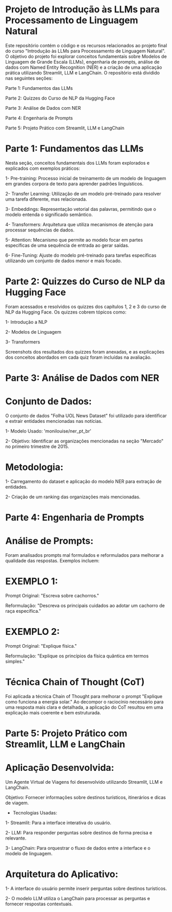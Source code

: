 # Projeto de Introdução às LLMs para Processamento de Linguagem Natural

Este repositório contém o código e os recursos relacionados ao projeto final do curso "Introdução às LLMs para Processamento de Linguagem Natural". O objetivo do projeto foi explorar conceitos fundamentais sobre Modelos de Linguagem de Grande Escala (LLMs), engenharia de prompts, análise de dados com Named Entity Recognition (NER) e a criação de uma aplicação prática utilizando Streamlit, LLM e LangChain. O repositório está dividido nas seguintes seções:


Parte 1: Fundamentos das LLMs

Parte 2: Quizzes do Curso de NLP da Hugging Face

Parte 3: Análise de Dados com NER

Parte 4: Engenharia de Prompts

Parte 5: Projeto Prático com Streamlit, LLM e LangChain

# Parte 1: Fundamentos das LLMs
Nesta seção, conceitos fundamentais dos LLMs foram explorados e explicados com exemplos práticos:

1- Pre-training: Processo inicial de treinamento de um modelo de linguagem em grandes corpora de texto para aprender padrões linguísticos.

2- Transfer Learning: Utilização de um modelo pré-treinado para resolver uma tarefa diferente, mas relacionada.

3- Embeddings: Representação vetorial das palavras, permitindo que o modelo entenda o significado semântico.

4- Transformers: Arquitetura que utiliza mecanismos de atenção para processar sequências de dados.

5- Attention: Mecanismo que permite ao modelo focar em partes específicas de uma sequência de entrada ao gerar saídas.

6- Fine-Tuning: Ajuste do modelo pré-treinado para tarefas específicas utilizando um conjunto de dados menor e mais focado.

# Parte 2: Quizzes do Curso de NLP da Hugging Face

Foram acessados e resolvidos os quizzes dos capítulos 1, 2 e 3 do curso de NLP da Hugging Face. Os quizzes cobrem tópicos como:

1- Introdução a NLP

2- Modelos de Linguagem

3- Transformers

Screenshots dos resultados dos quizzes foram anexadas, e as explicações dos conceitos abordados em cada quiz foram incluídas na avaliação.

# Parte 3: Análise de Dados com NER

# Conjunto de Dados:

O conjunto de dados "Folha UOL News Dataset" foi utilizado para identificar e extrair entidades mencionadas nas notícias.

1- Modelo Usado: 'monilouise/ner_pt_br'

2- Objetivo: Identificar as organizações mencionadas na seção "Mercado" no primeiro trimestre de 2015.

# Metodologia:

1- Carregamento do dataset e aplicação do modelo NER para extração de entidades.

2- Criação de um ranking das organizações mais mencionadas.

# Parte 4: Engenharia de Prompts

# Análise de Prompts:

Foram analisados prompts mal formulados e reformulados para melhorar a qualidade das respostas. Exemplos incluem:

# EXEMPLO 1:

Prompt Original: "Escreva sobre cachorros."

Reformulação: "Descreva os principais cuidados ao adotar um cachorro de raça específica."

# EXEMPLO 2:

Prompt Original: "Explique física."

Reformulação: "Explique os princípios da física quântica em termos simples."

# Técnica Chain of Thought (CoT)

Foi aplicada a técnica Chain of Thought para melhorar o prompt "Explique como funciona a energia solar." Ao decompor o raciocínio necessário para uma resposta mais clara e detalhada, a aplicação do CoT resultou em uma explicação mais coerente e bem estruturada.

# Parte 5: Projeto Prático com Streamlit, LLM e LangChain

# Aplicação Desenvolvida:

Um Agente Virtual de Viagens foi desenvolvido utilizando Streamlit, LLM e LangChain.

Objetivo: Fornecer informações sobre destinos turísticos, itinerários e dicas de viagem.

- Tecnologias Usadas:

1- Streamlit: Para a interface interativa do usuário.

2- LLM: Para responder perguntas sobre destinos de forma precisa e relevante.

3- LangChain: Para orquestrar o fluxo de dados entre a interface e o modelo de linguagem.

# Arquitetura do Aplicativo:
1- A interface do usuário permite inserir perguntas sobre destinos turísticos.

2- O modelo LLM utiliza o LangChain para processar as perguntas e fornecer respostas contextuais.
